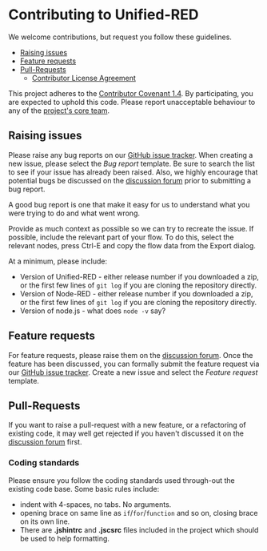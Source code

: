 # Contributing to Unified-RED

We welcome contributions, but request you follow these guidelines.

 - [Raising issues](#raising-issues)
 - [Feature requests](#feature-requests)
 - [Pull-Requests](#pull-requests)
   - [Contributor License Agreement](#contributor-license-agreement)

This project adheres to the [Contributor Covenant 1.4](http://contributor-covenant.org/version/1/4/). By participating, you are expected to uphold this code. Please report unacceptable behaviour to any of the [project's core team](https://github.com/orgs/waccit/teams/core).

## Raising issues

Please raise any bug reports on our [GitHub issue tracker](https://github.com/waccit/unified-red/issues/). When creating a new issue, please select the *Bug report* template. Be sure to search the list to see if your issue has already been raised. Also, we highly encourage that potential bugs be discussed on the [discussion forum](https://groups.google.com/g/unified-red) prior to submitting a bug report.

A good bug report is one that make it easy for us to understand what you were trying to do and what went wrong.

Provide as much context as possible so we can try to recreate the issue. If possible, include the relevant part of your flow. To do this, select the relevant nodes, press Ctrl-E and copy the flow data from the Export dialog.

At a minimum, please include:

 - Version of Unified-RED - either release number if you downloaded a zip, or the first few lines of `git log` if you are cloning the repository directly.
 - Version of Node-RED - either release number if you downloaded a zip, or the first few lines of `git log` if you are cloning the repository directly.
 - Version of node.js - what does `node -v` say?

## Feature requests

For feature requests, please raise them on the [discussion forum](https://groups.google.com/g/unified-red). Once the feature has been discussed, you can formally submit the feature request via our [GitHub issue tracker](https://github.com/waccit/unified-red/issues/). Create a new issue and select the *Feature request* template.

## Pull-Requests

If you want to raise a pull-request with a new feature, or a refactoring of existing code, it may well get rejected if you haven't discussed it on the [discussion forum](https://groups.google.com/g/unified-red) first.

### Coding standards

Please ensure you follow the coding standards used through-out the existing code base. Some basic rules include:

 - indent with 4-spaces, no tabs. No arguments.
 - opening brace on same line as `if`/`for`/`function` and so on, closing brace on its own line.
 - There are **.jshintrc** and **.jscsrc** files included in the project which should be used to help formatting.